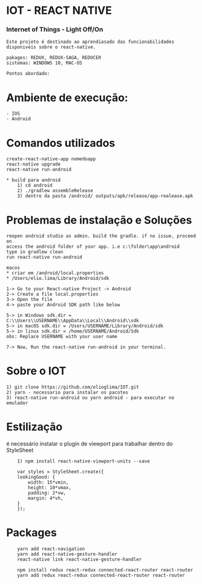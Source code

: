 # IOT - REACT NATIVE

### Internet of Things - Light Off/On

    Este projeto é destinado ao aprendiasado das funcionabilidades disponiveis sobre o react-native.

    pakages: REDUX, REDUX-SAGA, REDUCER
    sistemas: WINDOWS 10, MAC-OS

    Pontos abordado:

# Ambiente de execução:

    - IOS
    - Android

# Comandos utilizados

    create-react-native-app nomedoapp
    react-native upgrade
    react-native run-android

    * build para android
        1) cd android
        2) ./gradlew assembleRelease
        3) dentro da pasta /android/ outputs/apk/release/app-realease.apk

# Problemas de instalação e Soluções

    reopen android studio as admin. build the gradle. if no issue, proceed on
    access the android folder of your app. i.e c:\folder\app\android
    type in gradlew clean
    run react-native run-android

    macos
    * criar em /android/local.properties
    * /Users/elio.lima/Library/Android/sdk

    1-> Go to your React-native Project -> Android
    2-> Create a file local.properties
    3-> Open the file
    4-> paste your Android SDK path like below

    5-> in Windows sdk.dir = C:\\Users\\USERNAME\\AppData\\Local\\Android\\sdk
    5-> in macOS sdk.dir = /Users/USERNAME/Library/Android/sdk
    5-> in linux sdk.dir = /home/USERNAME/Android/Sdk
    obs: Replace USERNAME with your user name

    7-> Now, Run the react-native run-android in your terminal.

# Sobre o IOT

    1) git clone https://github.com/elioglima/IOT.git
    2) yarn - necessario para instalar os pacotes
    3) react-native run-android ou yarn android - para executar no emulador

# Estilização

é necessário instalar o plugin de viewport para trabalhar dentro do StyleSheet

        1) npm install react-native-viewport-units --save

        var styles = StyleSheet.create({
        lookingGood: {
            width: 15*vmin,
            height: 10*vmax,
            padding: 2*vw,
            margin: 4*vh,
        }
        });

# Packages

        yarn add react-navigation
        yarn add react-native-gesture-handler
        react-native link react-native-gesture-handler

        npm install redux react-redux connected-react-router react-router
        yarn add redux react-redux connected-react-router react-router

